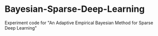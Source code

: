 # Bayesian-Sparse-Deep-Learning
Experiment code for "An Adaptive Empirical Bayesian Method for Sparse Deep Learning"
